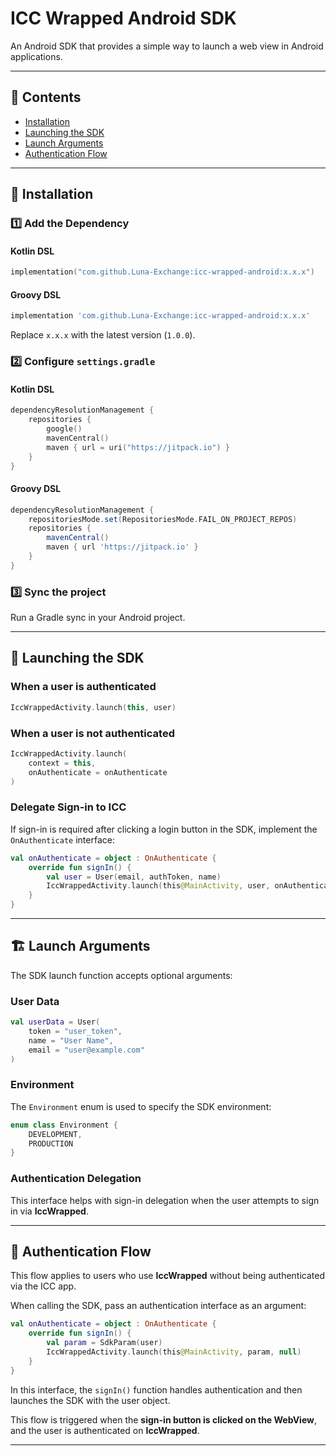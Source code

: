 # ICC Wrapped Android SDK

An Android SDK that provides a simple way to launch a web view in Android applications.

---

## 📜 Contents
- [Installation](#installation)
- [Launching the SDK](#launching-the-sdk)
- [Launch Arguments](#launch-arguments)
- [Authentication Flow](#authentication-flow)

---

## 🚀 Installation

### 1️⃣ Add the Dependency

#### **Kotlin DSL**
```kotlin
implementation("com.github.Luna-Exchange:icc-wrapped-android:x.x.x")
```

#### **Groovy DSL**
```groovy
implementation 'com.github.Luna-Exchange:icc-wrapped-android:x.x.x'
```
Replace `x.x.x` with the latest version (`1.0.0`).

### 2️⃣ Configure `settings.gradle`

#### **Kotlin DSL**
```kotlin
dependencyResolutionManagement {
    repositories {
        google()
        mavenCentral()
        maven { url = uri("https://jitpack.io") }
    }
}
```

#### **Groovy DSL**
```groovy
dependencyResolutionManagement {
    repositoriesMode.set(RepositoriesMode.FAIL_ON_PROJECT_REPOS)
    repositories {
        mavenCentral()
        maven { url 'https://jitpack.io' }
    }
}
```

### 3️⃣ Sync the project
Run a Gradle sync in your Android project.

---

## 📲 Launching the SDK

### **When a user is authenticated**
```kotlin
IccWrappedActivity.launch(this, user)
```

### **When a user is not authenticated**
```kotlin
IccWrappedActivity.launch(
    context = this,
    onAuthenticate = onAuthenticate
)
```

### **Delegate Sign-in to ICC**
If sign-in is required after clicking a login button in the SDK, implement the `OnAuthenticate` interface:

```kotlin
val onAuthenticate = object : OnAuthenticate {
    override fun signIn() {
        val user = User(email, authToken, name)
        IccWrappedActivity.launch(this@MainActivity, user, onAuthenticate)
    }
}
```

---

## 🏗️ Launch Arguments
The SDK launch function accepts optional arguments:

### **User Data**
```kotlin
val userData = User(
    token = "user_token",
    name = "User Name",
    email = "user@example.com"
)
```

### **Environment**
The `Environment` enum is used to specify the SDK environment:

```kotlin
enum class Environment {
    DEVELOPMENT,
    PRODUCTION
}
```

### **Authentication Delegation**
This interface helps with sign-in delegation when the user attempts to sign in via **IccWrapped**.

---

## 🔐 Authentication Flow
This flow applies to users who use **IccWrapped** without being authenticated via the ICC app.

When calling the SDK, pass an authentication interface as an argument:

```kotlin
val onAuthenticate = object : OnAuthenticate {
    override fun signIn() {
        val param = SdkParam(user)
        IccWrappedActivity.launch(this@MainActivity, param, null)
    }
}
```

In this interface, the `signIn()` function handles authentication and then launches the SDK with the user object.

This flow is triggered when the **sign-in button is clicked on the WebView**, and the user is authenticated on **IccWrapped**.

---
